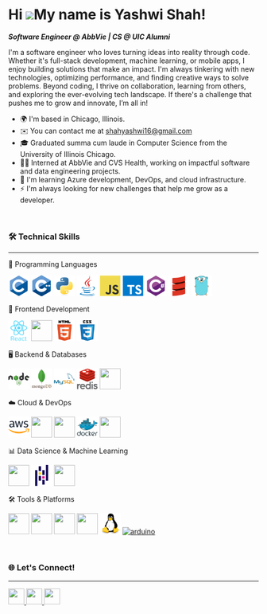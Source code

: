 Hi ![](https://user-images.githubusercontent.com/18350557/176309783-0785949b-9127-417c-8b55-ab5a4333674e.gif)My name is Yashwi Shah!
===================================================================================================================================

**_Software Engineer @ AbbVie | CS @ UIC Alumni_**

I'm a software engineer who loves turning ideas into reality through code. Whether it's full-stack development, machine learning, or mobile apps, I enjoy building solutions that make an impact. I'm always tinkering with new technologies, optimizing performance, and finding creative ways to solve problems. Beyond coding, I thrive on collaboration, learning from others, and exploring the ever-evolving tech landscape. If there's a challenge that pushes me to grow and innovate, I’m all in!

* 🌍  I'm based in Chicago, Illinois.
* ✉️  You can contact me at [shahyashwi16@gmail.com](mailto:shahyashwi16@gmail.com)
* 🎓  Graduated summa cum laude in Computer Science from the University of Illinois Chicago.
* 🧑‍💻 Interned at AbbVie and CVS Health, working on impactful software and data engineering projects.
* 🧠  I'm learning Azure development, DevOps, and cloud infrastructure.
* ⚡  I'm always looking for new challenges that help me grow as a developer.

<br>

### 🛠 Technical Skills
--------------------------

🚀 Programming Languages
<p> <a href="https://raw.githubusercontent.com/devicons/devicon/master/icons/c/c-original.svg"><img src="https://raw.githubusercontent.com/devicons/devicon/master/icons/c/c-original.svg" width="42" height="42" /></a> <a href="https://raw.githubusercontent.com/devicons/devicon/master/icons/cplusplus/cplusplus-original.svg"><img src="https://raw.githubusercontent.com/devicons/devicon/master/icons/cplusplus/cplusplus-original.svg" width="42" height="42" /></a> <a href="https://raw.githubusercontent.com/devicons/devicon/master/icons/python/python-original.svg"><img src="https://raw.githubusercontent.com/devicons/devicon/master/icons/python/python-original.svg" width="42" height="42" /></a> <a href="https://raw.githubusercontent.com/devicons/devicon/master/icons/java/java-original.svg"><img src="https://raw.githubusercontent.com/devicons/devicon/master/icons/java/java-original.svg" width="42" height="42" /></a> <a href="https://raw.githubusercontent.com/devicons/devicon/master/icons/javascript/javascript-original.svg"><img src="https://raw.githubusercontent.com/devicons/devicon/master/icons/javascript/javascript-original.svg" width="42" height="42" /></a> <a href="https://raw.githubusercontent.com/devicons/devicon/master/icons/typescript/typescript-original.svg"><img src="https://raw.githubusercontent.com/devicons/devicon/master/icons/typescript/typescript-original.svg" width="42" height="42" /></a> <a href="https://raw.githubusercontent.com/devicons/devicon/master/icons/csharp/csharp-original.svg"><img src="https://raw.githubusercontent.com/devicons/devicon/master/icons/csharp/csharp-original.svg" width="42" height="42" /></a> <a href="https://raw.githubusercontent.com/devicons/devicon/master/icons/scala/scala-original.svg"><img src="https://raw.githubusercontent.com/devicons/devicon/master/icons/scala/scala-original.svg" width="42" height="42" /></a> <a href="https://raw.githubusercontent.com/devicons/devicon/master/icons/go/go-original.svg"><img src="https://raw.githubusercontent.com/devicons/devicon/master/icons/go/go-original.svg" width="42" height="42" /></a> </p>
🎨 Frontend Development
<p> <a href="https://raw.githubusercontent.com/devicons/devicon/master/icons/react/react-original-wordmark.svg"><img src="https://raw.githubusercontent.com/devicons/devicon/master/icons/react/react-original-wordmark.svg" width="42" height="42" /></a> <a href="https://angular.io/assets/images/logos/angular/angular.svg"><img src="https://angular.io/assets/images/logos/angular/angular.svg" width="42" height="42" /></a> <a href="https://raw.githubusercontent.com/devicons/devicon/master/icons/html5/html5-original-wordmark.svg"><img src="https://raw.githubusercontent.com/devicons/devicon/master/icons/html5/html5-original-wordmark.svg" width="42" height="42" /></a> <a href="https://raw.githubusercontent.com/devicons/devicon/master/icons/css3/css3-original-wordmark.svg"><img src="https://raw.githubusercontent.com/devicons/devicon/master/icons/css3/css3-original-wordmark.svg" width="42" height="42" /></a> </p>
🖥 Backend & Databases
<p> <a href="https://raw.githubusercontent.com/devicons/devicon/master/icons/nodejs/nodejs-original-wordmark.svg"><img src="https://raw.githubusercontent.com/devicons/devicon/master/icons/nodejs/nodejs-original-wordmark.svg" width="42" height="42" /></a> <a href="https://raw.githubusercontent.com/devicons/devicon/master/icons/mongodb/mongodb-original-wordmark.svg"><img src="https://raw.githubusercontent.com/devicons/devicon/master/icons/mongodb/mongodb-original-wordmark.svg" width="42" height="42" /></a> <a href="https://raw.githubusercontent.com/devicons/devicon/master/icons/mysql/mysql-original-wordmark.svg"><img src="https://raw.githubusercontent.com/devicons/devicon/master/icons/mysql/mysql-original-wordmark.svg" width="42" height="42" /></a> <a href="https://raw.githubusercontent.com/devicons/devicon/master/icons/redis/redis-original-wordmark.svg"><img src="https://raw.githubusercontent.com/devicons/devicon/master/icons/redis/redis-original-wordmark.svg" width="42" height="42" /></a> <a href="https://www.vectorlogo.zone/logos/apache_hive/apache_hive-icon.svg"><img src="https://www.vectorlogo.zone/logos/apache_hive/apache_hive-icon.svg" width="42" height="42" /></a> </p>
☁️ Cloud & DevOps
<p> <a href="https://raw.githubusercontent.com/devicons/devicon/master/icons/amazonwebservices/amazonwebservices-original-wordmark.svg"><img src="https://raw.githubusercontent.com/devicons/devicon/master/icons/amazonwebservices/amazonwebservices-original-wordmark.svg" width="42" height="42" /></a> <a href="https://www.vectorlogo.zone/logos/google_cloud/google_cloud-icon.svg"><img src="https://www.vectorlogo.zone/logos/google_cloud/google_cloud-icon.svg" width="42" height="42" /></a> <a href="https://www.vectorlogo.zone/logos/microsoft_azure/microsoft_azure-icon.svg"><img src="https://www.vectorlogo.zone/logos/microsoft_azure/microsoft_azure-icon.svg" width="42" height="42" /></a> <a href="https://raw.githubusercontent.com/devicons/devicon/master/icons/docker/docker-original-wordmark.svg"><img src="https://raw.githubusercontent.com/devicons/devicon/master/icons/docker/docker-original-wordmark.svg" width="42" height="42" /></a> <a href="https://www.vectorlogo.zone/logos/kubernetes/kubernetes-icon.svg"><img src="https://www.vectorlogo.zone/logos/kubernetes/kubernetes-icon.svg" width="42" height="42" /></a> </p>
📊 Data Science & Machine Learning
<p> <a href="https://seaborn.pydata.org/_images/logo-mark-lightbg.svg"><img src="https://seaborn.pydata.org/_images/logo-mark-lightbg.svg" width="42" height="42" /></a> <a href="https://raw.githubusercontent.com/devicons/devicon/2ae2a900d2f041da66e950e4d48052658d850630/icons/pandas/pandas-original.svg"><img src="https://raw.githubusercontent.com/devicons/devicon/2ae2a900d2f041da66e950e4d48052658d850630/icons/pandas/pandas-original.svg" width="42" height="42" /></a> <a href="https://upload.wikimedia.org/wikipedia/commons/0/05/Scikit_learn_logo_small.svg"><img src="https://upload.wikimedia.org/wikipedia/commons/0/05/Scikit_learn_logo_small.svg" width="42" height="42" /></a> </p>
🛠 Tools & Platforms
<p> <a href="https://www.vectorlogo.zone/logos/git-scm/git-scm-icon.svg"><img src="https://www.vectorlogo.zone/logos/git-scm/git-scm-icon.svg" width="42" height="42" /></a> <a href="https://www.vectorlogo.zone/logos/getpostman/getpostman-icon.svg"><img src="https://www.vectorlogo.zone/logos/getpostman/getpostman-icon.svg" width="42" height="42" /></a> <a href="https://www.vectorlogo.zone/logos/figma/figma-icon.svg"><img src="https://www.vectorlogo.zone/logos/figma/figma-icon.svg" width="42" height="42" /></a> <a href="https://www.vectorlogo.zone/logos/unity3d/unity3d-icon.svg"><img src="https://www.vectorlogo.zone/logos/unity3d/unity3d-icon.svg" width="42" height="42" /></a> <a href="https://raw.githubusercontent.com/devicons/devicon/master/icons/linux/linux-original.svg"><img src="https://raw.githubusercontent.com/devicons/devicon/master/icons/linux/linux-original.svg" width="42" height="42" /></a> 
<a target="_blank" href="https://cdn.worldvectorlogo.com/logos/arduino-1.svg" style="display: inline-block;"><img src="https://cdn.worldvectorlogo.com/logos/arduino-1.svg" alt="arduino" width="42" height="42" /></a> </p>
<br>

### 🌐 Let's Connect!
--------------------------

<p align="left"> <a href="https://discord.com/users/yashwi_22766" target="_blank" rel="noreferrer"> <picture> <source media="(prefers-color-scheme: dark)" srcset="https://raw.githubusercontent.com/danielcranney/readme-generator/main/public/icons/socials/discord-dark.svg" /> <source media="(prefers-color-scheme: light)" srcset="https://raw.githubusercontent.com/danielcranney/readme-generator/main/public/icons/socials/discord.svg" /> <img src="https://raw.githubusercontent.com/danielcranney/readme-generator/main/public/icons/socials/discord.svg" width="32" height="32" /> </picture> </a> <a href="https://www.github.com/yshah33" target="_blank" rel="noreferrer"> <picture> <source media="(prefers-color-scheme: dark)" srcset="https://raw.githubusercontent.com/danielcranney/readme-generator/main/public/icons/socials/github-dark.svg" /> <source media="(prefers-color-scheme: light)" srcset="https://raw.githubusercontent.com/danielcranney/readme-generator/main/public/icons/socials/github.svg" /> <img src="https://raw.githubusercontent.com/danielcranney/readme-generator/main/public/icons/socials/github.svg" width="32" height="32" /> </picture> </a> <a href="https://www.linkedin.com/in/shah-yashwi" target="_blank" rel="noreferrer"> <picture> <source media="(prefers-color-scheme: dark)" srcset="https://raw.githubusercontent.com/danielcranney/readme-generator/main/public/icons/socials/linkedin-dark.svg" /> <source media="(prefers-color-scheme: light)" srcset="https://raw.githubusercontent.com/danielcranney/readme-generator/main/public/icons/socials/linkedin.svg" /> <img src="https://raw.githubusercontent.com/danielcranney/readme-generator/main/public/icons/socials/linkedin.svg" width="32" height="32" /> </picture> </a></p>

